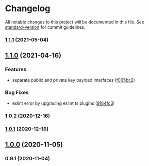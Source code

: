 # Changelog

All notable changes to this project will be documented in this file. See [standard-version](https://github.com/conventional-changelog/standard-version) for commit guidelines.

### [1.1.1](https://github.com/jeanlescure/session-sso/compare/v1.1.0...v1.1.1) (2021-05-04)

## [1.1.0](https://github.com/jeanlescure/session-sso/compare/v1.0.2...v1.1.0) (2021-04-16)


### Features

* separate public and private key payload interfaces ([f065bc2](https://github.com/jeanlescure/session-sso/commit/f065bc2542c96394bb7b18010461e0639499495c))


### Bug Fixes

* eslint error by upgrading eslint ts plugins ([9184fc3](https://github.com/jeanlescure/session-sso/commit/9184fc3a4d2ba550237f1944d649ac41409e4db9))

### [1.0.2](https://github.com/jeanlescure/session-sso/compare/v1.0.1...v1.0.2) (2020-12-16)

### [1.0.1](https://github.com/jeanlescure/session-sso/compare/v1.0.0...v1.0.1) (2020-12-16)

## [1.0.0](https://github.com/jeanlescure/session-sso/compare/v0.9.1...v1.0.0) (2020-11-05)

### 0.9.1 (2020-11-04)
